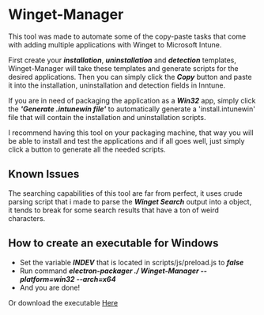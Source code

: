 # Winget-Manager
This tool was made to automate some of the copy-paste tasks that come with adding multiple applications with Winget to Microsoft Intune. 

First create your ***installation***, ***uninstallation*** and ***detection*** templates, Winget-Manager will take these templates and generate scripts for the desired applications. Then you can simply click the ***Copy*** button and paste it into the installation, uninstallation and detection fields in Inntune.

If you are in need of packaging the application as a ***Win32*** app, simply click the 
***'Generate .intunewin file'*** to automatically generate a 'install.intunewin' file that will contain the installation and uninstallation scripts.

I recommend having this tool on your packaging machine, that way you will be able to install and test the applications and if all goes well, just simply click a button to generate all the needed scripts. 

## Known Issues
The searching capabilities of this tool are far from perfect, it uses crude parsing script that i made to parse the ***Winget Search*** output into a object, it tends to break for some search results that have a ton of weird characters.

## How to create an executable for Windows
* Set the variable ***INDEV*** that is located in scripts/js/preload.js to ***false***
* Run command ***electron-packager ./ Winget-Manager --platform=win32 --arch=x64*** 
* And you are done!

Or download the executable [Here](https://github.com/RomanRumba/Winget-Manager/tree/v1.3.0)